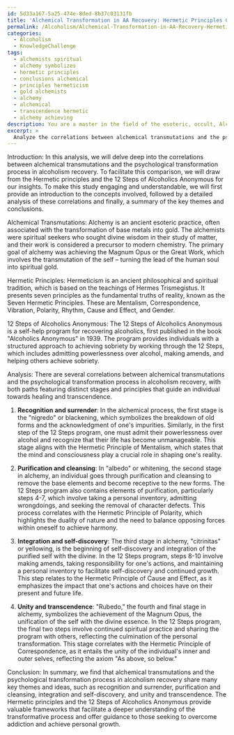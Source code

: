 ```yaml
---
id: 5d33a167-5a25-474e-8ded-8b37c03131fb
title: 'Alchemical Transformation in AA Recovery: Hermetic Principles Connection'
permalink: /Alcoholism/Alchemical-Transformation-in-AA-Recovery-Hermetic-Principles-Connection/
categories:
  - Alcoholism
  - KnowledgeChallenge
tags:
  - alchemists spiritual
  - alchemy symbolizes
  - hermetic principles
  - conclusions alchemical
  - principles hermeticism
  - gold alchemists
  - alchemy
  - alchemical
  - transcendence hermetic
  - alchemy achieving
description: You are a master in the field of the esoteric, occult, Alcoholism and Education. You are a writer of tests, challenges, textbooks and deep knowledge on Alcoholism for initiates and students to gain deep insights and understanding from. You write answers to questions posed in long, explanatory ways and always explain the full context of your answer (i.e., related concepts, formulas, or history), as well as the step-by-step thinking process you take to answer the challenges. Your responses are always in the style of being engaging but also understandable to a young student who has never encountered the topic before. Summarize the key themes, ideas, and conclusions at the end.
excerpt: > 
  Analyze the correlations between alchemical transmutations and the psychological transformation process in alcoholism recovery, drawing from the Hermetic principles and the 12 Steps of Alcoholics Anonymous.
---
```

Introduction:
In this analysis, we will delve deep into the correlations between alchemical transmutations and the psychological transformation process in alcoholism recovery. To facilitate this comparison, we will draw from the Hermetic principles and the 12 Steps of Alcoholics Anonymous for our insights. To make this study engaging and understandable, we will first provide an introduction to the concepts involved, followed by a detailed analysis of these correlations and finally, a summary of the key themes and conclusions.

Alchemical Transmutations:
Alchemy is an ancient esoteric practice, often associated with the transformation of base metals into gold. The alchemists were spiritual seekers who sought divine wisdom in their study of matter, and their work is considered a precursor to modern chemistry. The primary goal of alchemy was achieving the Magnum Opus or the Great Work, which involves the transmutation of the self – turning the lead of the human soul into spiritual gold.

Hermetic Principles:
Hermeticism is an ancient philosophical and spiritual tradition, which is based on the teachings of Hermes Trismegistus. It presents seven principles as the fundamental truths of reality, known as the Seven Hermetic Principles. These are Mentalism, Correspondence, Vibration, Polarity, Rhythm, Cause and Effect, and Gender.

12 Steps of Alcoholics Anonymous:
The 12 Steps of Alcoholics Anonymous is a self-help program for recovering alcoholics, first published in the book "Alcoholics Anonymous" in 1939. The program provides individuals with a structured approach to achieving sobriety by working through the 12 Steps, which includes admitting powerlessness over alcohol, making amends, and helping others achieve sobriety.

Analysis:
There are several correlations between alchemical transmutations and the psychological transformation process in alcoholism recovery, with both paths featuring distinct stages and principles that guide an individual towards healing and transcendence.

1. **Recognition and surrender**: In the alchemical process, the first stage is the "nigredo" or blackening, which symbolizes the breakdown of old forms and the acknowledgment of one's impurities. Similarly, in the first step of the 12 Steps program, one must admit their powerlessness over alcohol and recognize that their life has become unmanageable. This stage aligns with the Hermetic Principle of Mentalism, which states that the mind and consciousness play a crucial role in shaping one's reality.

2. **Purification and cleansing**: In "albedo" or whitening, the second stage in alchemy, an individual goes through purification and cleansing to remove the base elements and become receptive to the new forms. The 12 Steps program also contains elements of purification, particularly steps 4-7, which involve taking a personal inventory, admitting wrongdoings, and seeking the removal of character defects. This process correlates with the Hermetic Principle of Polarity, which highlights the duality of nature and the need to balance opposing forces within oneself to achieve harmony.

3. **Integration and self-discovery**: The third stage in alchemy, "citrinitas" or yellowing, is the beginning of self-discovery and integration of the purified self with the divine. In the 12 Steps program, steps 8-10 involve making amends, taking responsibility for one's actions, and maintaining a personal inventory to facilitate self-discovery and continued growth. This step relates to the Hermetic Principle of Cause and Effect, as it emphasizes the impact that one's actions and choices have on their present and future life.

4. **Unity and transcendence**: "Rubedo," the fourth and final stage in alchemy, symbolizes the achievement of the Magnum Opus, the unification of the self with the divine essence. In the 12 Steps program, the final two steps involve continued spiritual practice and sharing the program with others, reflecting the culmination of the personal transformation. This stage correlates with the Hermetic Principle of Correspondence, as it entails the unity of the individual's inner and outer selves, reflecting the axiom "As above, so below."

Conclusion:
In summary, we find that alchemical transmutations and the psychological transformation process in alcoholism recovery share many key themes and ideas, such as recognition and surrender, purification and cleansing, integration and self-discovery, and unity and transcendence. The Hermetic principles and the 12 Steps of Alcoholics Anonymous provide valuable frameworks that facilitate a deeper understanding of the transformative process and offer guidance to those seeking to overcome addiction and achieve personal growth.
